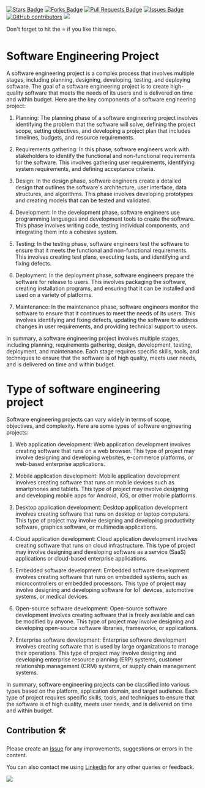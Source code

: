 <a href="https://github.com/drshahizan/software-engineering/stargazers"><img src="https://img.shields.io/github/stars/drshahizan/software-engineering" alt="Stars Badge"/></a>
<a href="https://github.com/drshahizan/software-engineering/network/members"><img src="https://img.shields.io/github/forks/drshahizan/software-engineering" alt="Forks Badge"/></a>
<a href="https://github.com/drshahizan/software-engineering/pulls"><img src="https://img.shields.io/github/issues-pr/drshahizan/software-engineering" alt="Pull Requests Badge"/></a>
<a href="https://github.com/drshahizan/software-engineering/issues"><img src="https://img.shields.io/github/issues/drshahizan/software-engineering" alt="Issues Badge"/></a>
<a href="https://github.com/drshahizan/software-engineering/graphs/contributors"><img alt="GitHub contributors" src="https://img.shields.io/github/contributors/drshahizan/software-engineering?color=2b9348"></a>
![](https://visitor-badge.glitch.me/badge?page_id=drshahizan/software-engineering)

Don't forget to hit the :star: if you like this repo.

# Software Engineering Project
A software engineering project is a complex process that involves multiple stages, including planning, designing, developing, testing, and deploying software. The goal of a software engineering project is to create high-quality software that meets the needs of its users and is delivered on time and within budget. Here are the key components of a software engineering project:

1. Planning:
The planning phase of a software engineering project involves identifying the problem that the software will solve, defining the project scope, setting objectives, and developing a project plan that includes timelines, budgets, and resource requirements.

2. Requirements gathering:
In this phase, software engineers work with stakeholders to identify the functional and non-functional requirements for the software. This involves gathering user requirements, identifying system requirements, and defining acceptance criteria.

3. Design:
In the design phase, software engineers create a detailed design that outlines the software's architecture, user interface, data structures, and algorithms. This phase involves developing prototypes and creating models that can be tested and validated.

4. Development:
In the development phase, software engineers use programming languages and development tools to create the software. This phase involves writing code, testing individual components, and integrating them into a cohesive system.

5. Testing:
In the testing phase, software engineers test the software to ensure that it meets the functional and non-functional requirements. This involves creating test plans, executing tests, and identifying and fixing defects.

6. Deployment:
In the deployment phase, software engineers prepare the software for release to users. This involves packaging the software, creating installation programs, and ensuring that it can be installed and used on a variety of platforms.

7. Maintenance:
In the maintenance phase, software engineers monitor the software to ensure that it continues to meet the needs of its users. This involves identifying and fixing defects, updating the software to address changes in user requirements, and providing technical support to users.

In summary, a software engineering project involves multiple stages, including planning, requirements gathering, design, development, testing, deployment, and maintenance. Each stage requires specific skills, tools, and techniques to ensure that the software is of high quality, meets user needs, and is delivered on time and within budget.

# Type of software engineering project

Software engineering projects can vary widely in terms of scope, objectives, and complexity. Here are some types of software engineering projects:

1. Web application development:
Web application development involves creating software that runs on a web browser. This type of project may involve designing and developing websites, e-commerce platforms, or web-based enterprise applications.

2. Mobile application development:
Mobile application development involves creating software that runs on mobile devices such as smartphones and tablets. This type of project may involve designing and developing mobile apps for Android, iOS, or other mobile platforms.

3. Desktop application development:
Desktop application development involves creating software that runs on desktop or laptop computers. This type of project may involve designing and developing productivity software, graphics software, or multimedia applications.

4. Cloud application development:
Cloud application development involves creating software that runs on cloud infrastructure. This type of project may involve designing and developing software as a service (SaaS) applications or cloud-based enterprise applications.

5. Embedded software development:
Embedded software development involves creating software that runs on embedded systems, such as microcontrollers or embedded processors. This type of project may involve designing and developing software for IoT devices, automotive systems, or medical devices.

6. Open-source software development:
Open-source software development involves creating software that is freely available and can be modified by anyone. This type of project may involve designing and developing open-source software libraries, frameworks, or applications.

7. Enterprise software development:
Enterprise software development involves creating software that is used by large organizations to manage their operations. This type of project may involve designing and developing enterprise resource planning (ERP) systems, customer relationship management (CRM) systems, or supply chain management systems.

In summary, software engineering projects can be classified into various types based on the platform, application domain, and target audience. Each type of project requires specific skills, tools, and techniques to ensure that the software is of high quality, meets user needs, and is delivered on time and within budget.

## Contribution 🛠️
Please create an [Issue](https://github.com/drshahizan/software-engineering/issues) for any improvements, suggestions or errors in the content.

You can also contact me using [Linkedin](https://www.linkedin.com/in/drshahizan/) for any other queries or feedback.

![](https://visitor-badge.glitch.me/badge?page_id=drshahizan)
